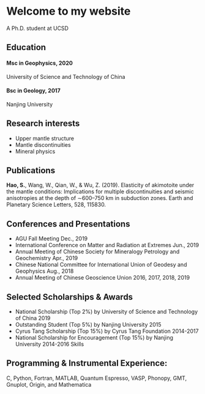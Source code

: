 # Welcome to my website
A Ph.D. student at UCSD

## Education
#### Msc in Geophysics, 2020 
University of Science and Technology of China
#### Bsc in Geology, 2017
Nanjing University

## Research interests
- Upper mantle structure
- Mantle discontinuities
- Mineral physics

## Publications
**Hao, S.**, Wang, W., Qian, W., & Wu, Z. (2019). Elasticity of akimotoite under the mantle conditions:  Implications for multiple discontinuities and seismic anisotropies at the depth of ∼600–750 km in subduction  zones. Earth and Planetary Science Letters, 528, 115830. 

## Conferences and Presentations
- AGU Fall Meeting Dec., 2019 
- International Conference on Matter and Radiation at Extremes Jun., 2019 
- Annual Meeting of Chinese Society for Mineralogy Petrology and Geochemistry Apr., 2019 
- Chinese National Committee for International Union of Geodesy and Geophysics Aug., 2018 
- Annual Meeting of Chinese Geoscience Union 2016, 2017, 2018, 2019

## Selected Scholarships & Awards 
- National Scholarship (Top 2%) by University of Science and Technology of China 2019 
- Outstanding Student (Top 5%) by Nanjing University 2015 
- Cyrus Tang Scholarship (Top 15%) by Cyrus Tang Foundation 2014-2017 
- National Scholarship for Encouragement (Top 15%) by Nanjing University 2014-2016 Skills  

## Programming & Instrumental Experience: 
C, Python, Fortran, MATLAB, Quantum Espresso, VASP, Phonopy, GMT, Gnuplot, Origin, and Mathematica
